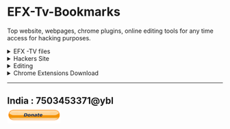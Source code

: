 # EFX-Tv-Bookmarks
Top website, webpages, chrome plugins, online editing tools for any time access for hacking purposes.

<details>
<summary>EFX -TV files</summary>
<br>
<ol>
 <li><a href="https://t.me/Efxtv/156">Download Configure NGROK</a> </li>
  <li><a href="https://chrome.google.com/webstore/detail/user-agent-switcher-for-c/djflhoibgkdhkhhcedjiklpkjnoahfmg">Chrome Agent Switcher</a></li>
   <li><a href="https://chrome.google.com/webstore/detail/user-agent-switcher-and-m/bhchdcejhohfmigjafbampogmaanbfkg?hl=en">User agent switcher manager</a> </li>
    <li><a href="https://chrome.google.com/webstore/detail/zenmate-free-vpn%E2%80%93best-vpn/fdcgdnkidjaadafnichfpabhfomcebme">Zenmate VPN</a> </li>
  </ol>
</details>


<details>
<summary>Hackers Site</summary>
<br>
<ol>
 <li><a href="https://unblock-websites.com/">Unblock-city-Online-proxy</a> </li>
 <li><a href="https://www.dnsleaktest.com/">DNS Leaks/</a> </li>
 <li><a href=" https://whatismyipaddress.com/ip-lookup">IP Lookup</a> </li>
 <li><a href="https://www.ipchicken.com/#editor">Ipchicken</a> </li>
<li><a href="https://www.vpngate.net/en/">Ovpn-config-files-UDP-VPN</a> </li>
<li><a href="https://m.freeopenvpn.org/">Ovpn-config-files-UDP-VPN2</a> </li>
<li><a href="https://spys.one/free-proxy-list/GB/">Spys.one</a> </li>
<li><a href="https://subdomainfinder.c99.nl/">Subdomain Lookup c99</a> </li>
<li><a href="https://who.is/">WhoIs</a> </li>
<li><a href="https://bellard.org/jslinux/">Online-Terminal-SSH-Sed-Awk-NC</a> </li>
<li><a href="https://copy.sh/">Boot-from-image-online-linux-system</a> </li>
<li><a href="https://www.tutorialspoint.com/unix_terminal_online.php">Bash Practice</a> </li>
<li><a href="https://linuxcontainers.org/">Terminal-for-29minutes</a> </li>
<li><a href="https://paiza.io/en/projects/new?language=bash/">Bash-Awesome-Projects-Online-Terminal</a> </li>
<li><a href="https://telegra.ph/">Telegraph-post-TextShare</a> </li>
<li><a href="https://www.ssavr.com/">Text-Share-Inside-Lan</a> </li>
<li><a href="https://www.ratatype.com/">Ratatype.com Typing Skill/</a> </li>
<li><a href="https://globfone.com/call-phone-online/">Free Calls</a> </li>
<li><a href="https://boredhumans.com/">150+Ai Based Sites</a> </li>
</ol>
</details>


<details>
<summary>Editing</summary>
<br>
<ol>
 <li><a href="https://manytools.org/hacker-tools/convert-images-to-ascii-art/">Image to ASCII text </a> </li>
 <li><a href="https://vectr.com/">vectr ONLINE</a> </li>
<li><a href="https://www.sejda.com/">Edit pdf online sejda</a> </li>
<li><a href="https://pexels.com/">download videos images pexels</a> </li>
<li><a href="https://thenounproject.com/">Icons for free thenounproject/</a> </li>
<li><a href="https://www.autodraw.com/">Draw automatically autodraw</a> </li>
<li><a href="https://screenshot.guru/">Screenshort any web page screenshot/</a> </li>
  <li><a href="https://pixlr.com/x/#editor">Image Editor pixlr</a> </li>
 <li><a href="https://picwish.com/">Image Bacground Remove</a> </li>
  

</ol>
</details>

<details>
<summary>Chrome Extensions Download</summary>
<br>
<ol>
 <li><a href="https://mybrowseraddon.com/proxy-switcher.html?v=0.1.5&type=install">Proxy Switcher</a> </li>
  <li><a href="https://chrome.google.com/webstore/detail/user-agent-switcher-for-c/djflhoibgkdhkhhcedjiklpkjnoahfmg">Chrome Agent Switcher</a></li>
   <li><a href="https://chrome.google.com/webstore/detail/user-agent-switcher-and-m/bhchdcejhohfmigjafbampogmaanbfkg?hl=en">User agent switcher manager</a> </li>
    <li><a href="https://chrome.google.com/webstore/detail/zenmate-free-vpn%E2%80%93best-vpn/fdcgdnkidjaadafnichfpabhfomcebme">Zenmate VPN</a> </li>
  </ol>
</details>

---------------------------------------
India :  7503453371@ybl<br />
<a href="https://paypal.me/efxtv"><img src="https://raw.githubusercontent.com/efxtv/efxtv/master/assets/donate-efx-tv.png" alt="Paypal" width="125" height="40"></a>
---------------------------------------

